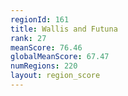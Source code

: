 ```yaml
---
regionId: 161
title: Wallis and Futuna
rank: 27
meanScore: 76.46
globalMeanScore: 67.47
numRegions: 220
layout: region_score
---
```

